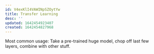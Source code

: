 ```yaml
---
id: V4exKlI4VAWINpSZOytYw
title: Transfer Learning
desc: ''
updated: 1642454923407
created: 1642454827968
---
```


Most common usage:
Take a pre-trained huge model, chop off last few layers, combine with other stuff.

